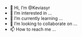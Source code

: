 - 👋 Hi, I’m @Keviasyr
- 👀 I’m interested in ...
- 🌱 I’m currently learning ...
- 💞️ I’m looking to collaborate on ...
- 📫 How to reach me ...

<!---
Keviasyr/Keviasyr is a ✨ special ✨ repository because its `README.md` (this file) appears on your GitHub profile.
You can click the Preview link to take a look at your changes.
--->

